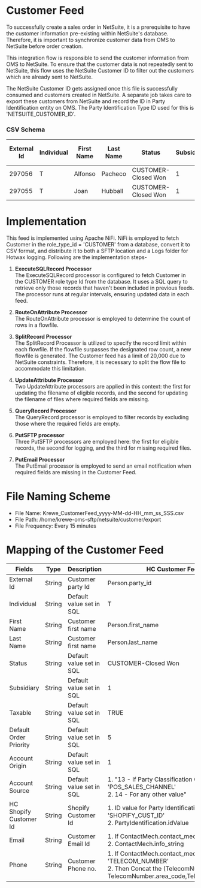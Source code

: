 # Customer Feed

To successfully create a sales order in NetSuite, it is a prerequisite to have the customer information pre-existing within NetSuite's database. Therefore, it is important to synchronize customer data from OMS to NetSuite before order creation.

This integration flow is responsible to send the customer information from OMS to NetSuite. To ensure that the customer data is not repeatedly sent to NetSuite, this flow uses the NetSuite Customer ID to filter out the customers which are already sent to NetSuite.

The  NetSuite Customer ID gets assigned once this file is successfully consumed and customers created in NetSuite. A separate job takes care to export these customers from NetSuite and record the ID in Party Identification entity on OMS. The Party Identification Type ID used for this is 'NETSUITE_CUSTOMER_ID'. 

### CSV Schema

| External Id      | Individual    | First Name     |     Last Name|     Status         |Subsidiary  |Taxable     |Default Order Priority|Account Origin|Account Source|HC Shopify Customer Id|
|------------------|---------------|----------------|--------------|--------------------|------------|------------|----------------------|--------------|--------------|----------------------|
| 297056           | T             | Alfonso        | Pacheco      | CUSTOMER-Closed Won|       1    |  true      |         5            |        1     |    14        |     6578498371671    |
| 297055           |  T            |    Joan        |Hubball       |CUSTOMER-Closed Won |     1      |   true     |   5                  | 1            |   14         |   6578280628311      |    


# Implementation
This feed is implemented using Apache NiFi. NiFi is employed to fetch Customer in the role_type_id = 'CUSTOMER' from a database, convert it to CSV format, and distribute it to both a SFTP location and a Logs folder for Hotwax logging.
Following are the implementation steps-

1. **ExecuteSQLRecord Processor**\
   The ExecuteSQLRecord processor is configured to fetch Customer in the CUSTOMER role type Id from the database. It uses a SQL query to retrieve only those records that haven't been included in previous feeds. The processor runs at regular intervals, ensuring updated data in each feed.

2. **RouteOnAttribute Processor**\
   The RouteOnAttribute processor is employed to determine the count of rows in a flowfile.
   
3. **SplitRecord Processor**\
   The SplitRecord Processor is utilized to specify the record limit within each flowfile. If the flowfile surpasses the designated row count, a new flowfile is generated.
   The Customer feed has a limit of 20,000 due to NetSuite constraints. Therefore, it is necessary to split the flow file to accommodate this limitation.
   
4. **UpdateAttribute Processor**\
   Two UpdateAttribute processors are applied in this context: the first for updating the filename of eligible records, and the second for updating the filename of files where required fields are missing.
   
5. **QueryRecord Processor**\
   The QueryRecord processor is employed to filter records by excluding those where the required fields are empty.

6. **PutSFTP processor**\
   Three PutSFTP processors are employed here: the first for eligible records, the second for logging, and the third for missing required files.

7. **PutEmail Processor**\
   The PutEmail processor is employed to send an email notification when required fields are missing in the Customer Feed.

# File Naming Scheme
- File Name: Krewe_CustomerFeed_yyyy-MM-dd-HH_mm_ss_SSS.csv
- File Path: /home/krewe-oms-sftp/netsuite/customer/export
- File Frequency: Every 15 minutes
  
# Mapping of the Customer Feed
| Fields           | Type          | Description     |  HC Customer Feed Feed Mapping|
|------------------|---------------|-----------------|--------------|
| External Id      | String        | Customer party Id| Person.party_id|
| Individual           |  String    |   Default value set in SQL        |T     |    
| First Name           |  String            |    Customer first name        |Person.first_name      |    
| Last Name           |  String            |    Customer first name        |Person.last_name       |    
| Status           |  String            |    Default value set in SQL        |CUSTOMER-Closed Won       |    
| Subsidiary           |  String            |    Default value set in SQL        |1       |    
| Taxable           |  String            |    Default value set in SQL        |TRUE      |    
| Default Order Priority           |  String            |    Default value set in SQL        |5      |    
| Account Origin           |  String            |    Default value set in SQL        |1       |    
| Account Source           |  String            | Default value set in SQL        |1. "13 - If Party Classification Group Id = 'POS_SALES_CHANNEL' <br/> 2. 14 - For any other value"       |    
| HC Shopify Customer Id           |  String            | Shopify Customer Id     |1. ID value for Party Identification Type ID of 'SHOPIFY_CUST_ID' <br/> 2.  PartyIdentification.idValue    |    
| Email           |  String            |   Customer Email Id       |1. If ContactMech.contact_mech_type_id = 'EMAIL_ADDRESS' </br> 2. ContactMech.info_string    |    
| Phone           |  String            | Customer Phone no.      |1. If ContactMech.contact_mech_type_id = 'TELECOM_NUMBER' </br> 2. Then Concat the (TelecomNumber.country_code, TelecomNumber.area_code,TelecomNumber.contact_number)      |

